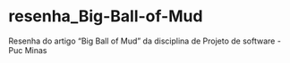 # resenha_Big-Ball-of-Mud
Resenha do artigo “Big Ball of Mud” da disciplina de Projeto de software - Puc Minas
